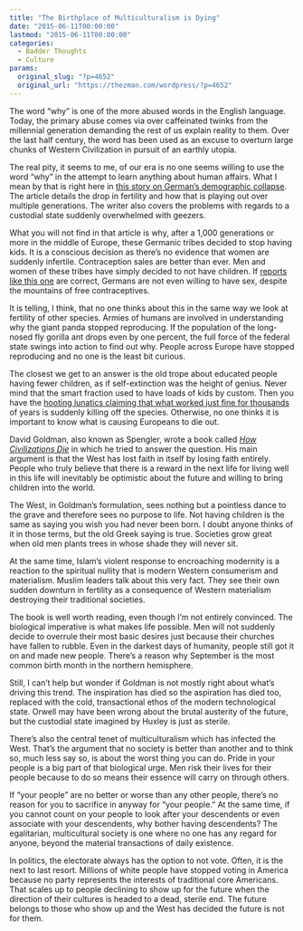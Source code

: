 ```yaml
---
title: "The Birthplace of Multiculturalism is Dying"
date: "2015-06-11T00:00:00"
lastmod: "2015-06-11T00:00:00"
categories:
  - Badder Thoughts
  - Culture
params:
  original_slug: "?p=4652"
  original_url: "https://thezman.com/wordpress/?p=4652"
---
```


The word “why” is one of the more abused words in the English language.
Today, the primary abuse comes via over caffeinated twinks from the
millennial generation demanding the rest of us explain reality to them.
Over the last half century, the word has been used as an excuse to
overturn large chunks of Western Civilization in pursuit of an earthly
utopia.

The real pity, it seems to me, of our era is no one seems willing to use
the word “why” in the attempt to learn anything about human affairs.
What I mean by that is right here in <a
href="http://www.telegraph.co.uk/finance/economics/11644660/Germany-dominance-over-as-demographic-crunch-worsens.html"
rel="noopener" target="_blank">this story on German’s demographic
collapse</a>. The article details the drop in fertility and how that is
playing out over multiple generations. The writer also covers the
problems with regards to a custodial state suddenly overwhelmed with
geezers.

What you will not find in that article is why, after a 1,000 generations
or more in the middle of Europe, these Germanic tribes decided to stop
having kids. It is a conscious decision as there’s no evidence that
women are suddenly infertile. Contraception sales are better than ever.
Men and women of these tribes have simply decided to not have children.
If <a
href="http://www.dw.de/report-finds-german-teens-having-sex-later-and-less-often-than-before/a-5976349"
rel="noopener" target="_blank">reports like this one</a> are correct,
Germans are not even willing to have sex, despite the mountains of free
contraceptives.

It is telling, I think, that no one thinks about this in the same way we
look at fertility of other species. Armies of humans are involved in
understanding why the giant panda stopped reproducing. If the population
of the long-nosed fly gorilla ant drops even by one percent, the full
force of the federal state swings into action to find out why. People
across Europe have stopped reproducing and no one is the least bit
curious.

The closest we get to an answer is the old trope about educated people
having fewer children, as if self-extinction was the height of genius.
Never mind that the smart fraction used to have loads of kids by custom.
Then you have the <a
href="http://knowledge.allianz.com/demography/population/?2657/germany-birth-rates-interview"
rel="noopener" target="_blank">hooting lunatics claiming that what
worked just fine for thousands</a> of years is suddenly killing off the
species. Otherwise, no one thinks it is important to know what is
causing Europeans to die out.

David Goldman, also known as Spengler, wrote a book called <a
href="http://www.amazon.com/How-Civilizations-Die-Islam-Dying/dp/159698273X"
rel="noopener" target="_blank"><em>How Civilizations Die</em></a> in
which he tried to answer the question. His main argument is that the
West has lost faith in itself by losing faith entirely. People who truly
believe that there is a reward in the next life for living well in this
life will inevitably be optimistic about the future and willing to bring
children into the world.

The West, in Goldman’s formulation, sees nothing but a pointless dance
to the grave and therefore sees no purpose to life. Not having children
is the same as saying you wish you had never been born. I doubt anyone
thinks of it in those terms, but the old Greek saying is true. Societies
grow great when old men plants trees in whose shade they will never sit.

At the same time, Islam’s violent response to encroaching modernity is a
reaction to the spiritual nullity that is modern Western consumerism and
materialism. Muslim leaders talk about this very fact. They see their
own sudden downturn in fertility as a consequence of Western materialism
destroying their traditional societies.

The book is well worth reading, even though I’m not entirely convinced.
The biological imperative is what makes life possible. Men will not
suddenly decide to overrule their most basic desires just because their
churches have fallen to rubble. Even in the darkest days of humanity,
people still got it on and made new people. There’s a reason why
September is the most common birth month in the northern hemisphere.

Still, I can’t help but wonder if Goldman is not mostly right about
what’s driving this trend. The inspiration has died so the aspiration
has died too, replaced with the cold, transactional ethos of the modern
technological state. Orwell may have been wrong about the brutal
austerity of the future, but the custodial state imagined by Huxley is
just as sterile.

There’s also the central tenet of multiculturalism which has infected
the West. That’s the argument that no society is better than another and
to think so, much less say so, is about the worst thing you can do.
Pride in your people is a big part of that biological urge. Men risk
their lives for their people because to do so means their essence will
carry on through others.

If “your people” are no better or worse than any other people, there’s
no reason for you to sacrifice in anyway for “your people.” At the same
time, if you cannot count on your people to look after your descendents
or even associate with your descendents, why bother having descendents?
The egalitarian, multicultural society is one where no one has any
regard for anyone, beyond the material transactions of daily existence.

In politics, the electorate always has the option to not vote. Often, it
is the next to last resort. Millions of white people have stopped voting
in America because no party represents the interests of traditional core
Americans. That scales up to people declining to show up for the future
when the direction of their cultures is headed to a dead, sterile end.
The future belongs to those who show up and the West has decided the
future is not for them.
